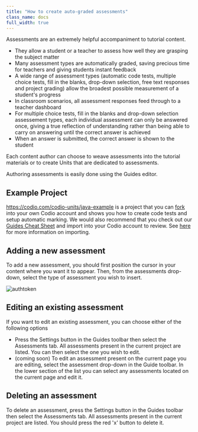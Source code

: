 ```yaml
---
title: "How to create auto-graded assessments"
class_name: docs
full_width: true
---
```


Assessments are an extremely helpful accompaniment to tutorial content.

- They allow a student or a teacher to assess how well they are grasping the subject matter
- Many assessment types are automatically graded, saving precious time for teachers and giving students instant feedback
- A wide range of assessment types (automatic code tests, multiple choice tests, fill in the blanks, drop-down selection, free text responses and project grading) allow the broadest possible measurement of a student's progress
- In classroom scenarios, all assessment responses feed through to a teacher dashboard
- For multiple choice tests, fill in the blanks and drop-down selection assessement types, each individual assessment can only be answered once, giving a true reflection of understanding rather than being able to carry on answering until the correct answer is achieved
- When an answer is submitted, the correct answer is shown to the student

Each content author can choose to weave assessments into the tutorial materials or to create Units that are dedicated to assessments.

Authoring assessments is easily done using the Guides editor.

## Example Project
https://codio.com/codio-units/java-example is a project that you can [fork](/docs/ide/features/fork/) into your own Codio account and shows you how to create code tests and setup automatic marking. We would also recommend that you check out our [Guides Cheat Sheet](https://bitbucket.org/codiocontent/guides-cheat-sheet) and import into your Codio account to review. See [here](/docs//project/creating/) for more information on importing.


## Adding a new assessment
To add a new assessment, you should first position the cursor in your content where you want it to appear. Then, from the assessments drop-down, select the type of assessment you wish to insert.

<img alt="authtoken" src="/img/docs/guides/add_assessment.png" class="simple"/>

## Editing an existing assessment
If you want to edit an existing assessment, you can choose either of the following options

- Press the Settings button in the Guides toolbar then select the Assessments tab. All assessments present in the current project are listed. You can then select the one you wish to edit.
- (coming soon) To edit an assessment present on the current page you are editing, select the assessment drop-down in the Guide toolbar. In the lower section of the list you can select any assessments located on the current page and edit it.

## Deleting an assessment
To delete an assessment, press the Settings button in the Guides toolbar then select the Assessments tab. All assessments present in the current project are listed. You should press the red 'x' button to delete it.
